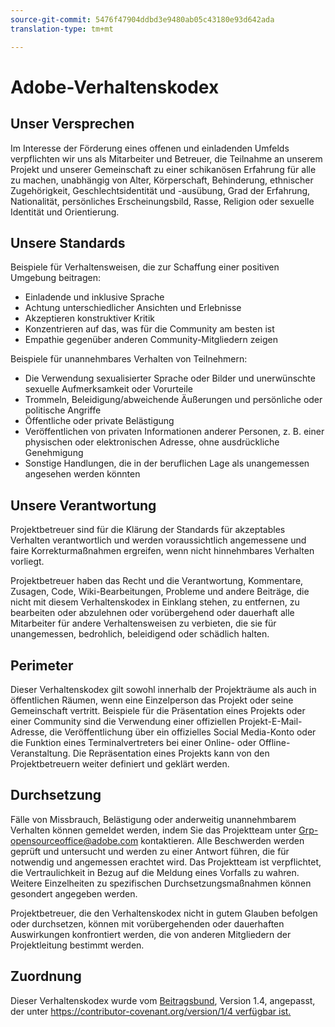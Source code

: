 ```yaml
---
source-git-commit: 5476f47904ddbd3e9480ab05c43180e93d642ada
translation-type: tm+mt

---
```

# Adobe-Verhaltenskodex

## Unser Versprechen

Im Interesse der Förderung eines offenen und einladenden Umfelds verpflichten wir uns als Mitarbeiter und Betreuer, die Teilnahme an unserem Projekt und unserer Gemeinschaft zu einer schikanösen Erfahrung für alle zu machen, unabhängig von Alter, Körperschaft, Behinderung, ethnischer Zugehörigkeit, Geschlechtsidentität und -ausübung, Grad der Erfahrung, Nationalität, persönliches Erscheinungsbild, Rasse, Religion oder sexuelle Identität und Orientierung.

## Unsere Standards

Beispiele für Verhaltensweisen, die zur Schaffung einer positiven Umgebung beitragen:

* Einladende und inklusive Sprache
* Achtung unterschiedlicher Ansichten und Erlebnisse
* Akzeptieren konstruktiver Kritik
* Konzentrieren auf das, was für die Community am besten ist
* Empathie gegenüber anderen Community-Mitgliedern zeigen

Beispiele für unannehmbares Verhalten von Teilnehmern:

* Die Verwendung sexualisierter Sprache oder Bilder und unerwünschte sexuelle Aufmerksamkeit oder Vorurteile
* Trommeln, Beleidigung/abweichende Äußerungen und persönliche oder politische Angriffe
* Öffentliche oder private Belästigung
* Veröffentlichen von privaten Informationen anderer Personen, z. B. einer physischen oder elektronischen Adresse, ohne ausdrückliche Genehmigung
* Sonstige Handlungen, die in der beruflichen Lage als unangemessen angesehen werden könnten

## Unsere Verantwortung

Projektbetreuer sind für die Klärung der Standards für akzeptables Verhalten verantwortlich und werden voraussichtlich angemessene und faire Korrekturmaßnahmen ergreifen, wenn nicht hinnehmbares Verhalten vorliegt.

Projektbetreuer haben das Recht und die Verantwortung, Kommentare, Zusagen, Code, Wiki-Bearbeitungen, Probleme und andere Beiträge, die nicht mit diesem Verhaltenskodex in Einklang stehen, zu entfernen, zu bearbeiten oder abzulehnen oder vorübergehend oder dauerhaft alle Mitarbeiter für andere Verhaltensweisen zu verbieten, die sie für unangemessen, bedrohlich, beleidigend oder schädlich halten.

## Perimeter

Dieser Verhaltenskodex gilt sowohl innerhalb der Projekträume als auch in öffentlichen Räumen, wenn eine Einzelperson das Projekt oder seine Gemeinschaft vertritt. Beispiele für die Präsentation eines Projekts oder einer Community sind die Verwendung einer offiziellen Projekt-E-Mail-Adresse, die Veröffentlichung über ein offizielles Social Media-Konto oder die Funktion eines Terminalvertreters bei einer Online- oder Offline-Veranstaltung. Die Repräsentation eines Projekts kann von den Projektbetreuern weiter definiert und geklärt werden.

## Durchsetzung

Fälle von Missbrauch, Belästigung oder anderweitig unannehmbarem Verhalten können gemeldet werden, indem Sie das Projektteam unter Grp-opensourceoffice@adobe.com kontaktieren. Alle Beschwerden werden geprüft und untersucht und werden zu einer Antwort führen, die für notwendig und angemessen erachtet wird. Das Projektteam ist verpflichtet, die Vertraulichkeit in Bezug auf die Meldung eines Vorfalls zu wahren.
Weitere Einzelheiten zu spezifischen Durchsetzungsmaßnahmen können gesondert angegeben werden.

Projektbetreuer, die den Verhaltenskodex nicht in gutem Glauben befolgen oder durchsetzen, können mit vorübergehenden oder dauerhaften Auswirkungen konfrontiert werden, die von anderen Mitgliedern der Projektleitung bestimmt werden.

## Zuordnung

Dieser Verhaltenskodex wurde vom [Beitragsbund](https://contributor-covenant.org), Version 1.4, angepasst, der unter [https://contributor-covenant.org/version/1/4 verfügbar ist.](https://contributor-covenant.org/version/1/4/)
